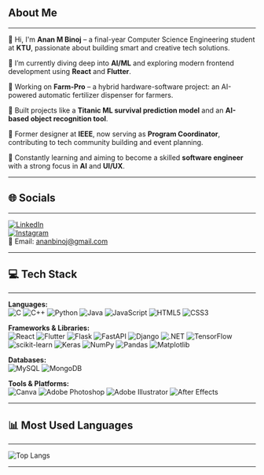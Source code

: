 ##  About Me
---

👋 Hi, I'm **Anan M Binoj** – a final-year Computer Science Engineering student at **KTU**, passionate about building smart and creative tech solutions.

🚀 I’m currently diving deep into **AI/ML** and exploring modern frontend development using **React** and **Flutter**.

🌾 Working on **Farm-Pro** – a hybrid hardware-software project: an AI-powered automatic fertilizer dispenser for farmers.

🧠 Built projects like a **Titanic ML survival prediction model** and an **AI-based object recognition tool**.

🎨 Former designer at **IEEE**, now serving as **Program Coordinator**, contributing to tech community building and event planning.

🌱 Constantly learning and aiming to become a skilled **software engineer** with a strong focus in **AI** and **UI/UX**.

---

## 🌐 Socials
---

[![LinkedIn](https://img.shields.io/badge/LinkedIn-%230077B5.svg?style=flat&logo=linkedin&logoColor=white)](https://www.linkedin.com/in/anan-m-binoj-899b25254/)  
[![Instagram](https://img.shields.io/badge/Instagram-%23E4405F.svg?style=flat&logo=instagram&logoColor=white)](https://instagram.com/anan_m_binoj)  
📧 Email: ananbinoj@gmail.com

---

## 💻 Tech Stack
---

**Languages:**  
![C](https://img.shields.io/badge/C-00599C?style=flat&logo=c&logoColor=white)
![C++](https://img.shields.io/badge/C++-00599C?style=flat&logo=c%2B%2B&logoColor=white)
![Python](https://img.shields.io/badge/Python-3670A0?style=flat&logo=python&logoColor=white)
![Java](https://img.shields.io/badge/Java-ED8B00?style=flat&logo=openjdk&logoColor=white)
![JavaScript](https://img.shields.io/badge/JavaScript-F7DF1E?style=flat&logo=javascript&logoColor=black)
![HTML5](https://img.shields.io/badge/HTML5-E34F26?style=flat&logo=html5&logoColor=white)
![CSS3](https://img.shields.io/badge/CSS3-1572B6?style=flat&logo=css3&logoColor=white)

**Frameworks & Libraries:**  
![React](https://img.shields.io/badge/React-20232A?style=flat&logo=react&logoColor=61DAFB)
![Flutter](https://img.shields.io/badge/Flutter-02569B?style=flat&logo=flutter&logoColor=white)
![Flask](https://img.shields.io/badge/Flask-000000?style=flat&logo=flask&logoColor=white)
![FastAPI](https://img.shields.io/badge/FastAPI-005571?style=flat&logo=fastapi&logoColor=white)
![Django](https://img.shields.io/badge/Django-092E20?style=flat&logo=django&logoColor=white)
![.NET](https://img.shields.io/badge/.NET-512BD4?style=flat&logo=dotnet&logoColor=white)
![TensorFlow](https://img.shields.io/badge/TensorFlow-FF6F00?style=flat&logo=tensorflow&logoColor=white)
![scikit-learn](https://img.shields.io/badge/scikit--learn-F7931E?style=flat&logo=scikit-learn&logoColor=white)
![Keras](https://img.shields.io/badge/Keras-D00000?style=flat&logo=keras&logoColor=white)
![NumPy](https://img.shields.io/badge/NumPy-013243?style=flat&logo=numpy&logoColor=white)
![Pandas](https://img.shields.io/badge/Pandas-150458?style=flat&logo=pandas&logoColor=white)
![Matplotlib](https://img.shields.io/badge/Matplotlib-11557C?style=flat)

**Databases:**  
![MySQL](https://img.shields.io/badge/MySQL-4479A1?style=flat&logo=mysql&logoColor=white)
![MongoDB](https://img.shields.io/badge/MongoDB-47A248?style=flat&logo=mongodb&logoColor=white)

**Tools & Platforms:**  
![Canva](https://img.shields.io/badge/Canva-00C4CC?style=flat&logo=canva&logoColor=white)
![Adobe Photoshop](https://img.shields.io/badge/Photoshop-31A8FF?style=flat&logo=adobe-photoshop&logoColor=white)
![Adobe Illustrator](https://img.shields.io/badge/Illustrator-FF9A00?style=flat&logo=adobe-illustrator&logoColor=white)
![After Effects](https://img.shields.io/badge/After%20Effects-9999FF?style=flat&logo=adobe-after-effects&logoColor=white)

---

## 📊 Most Used Languages
---

![Top Langs](https://github-readme-stats.vercel.app/api/top-langs/?username=Ananguy&layout=compact&theme=radical)

---
